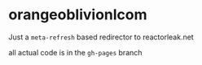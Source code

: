 # orangeoblivionlcom
Just a `meta-refresh` based redirector to reactorleak.net

all actual code is in the `gh-pages` branch